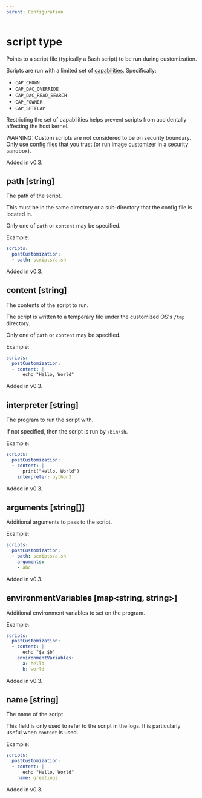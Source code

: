 ```yaml
---
parent: Configuration
---
```


# script type

Points to a script file (typically a Bash script) to be run during customization.

Scripts are run with a limited set of
[capabilities](https://man7.org/linux/man-pages/man7/capabilities.7.html). Specifically:

- `CAP_CHOWN`
- `CAP_DAC_OVERRIDE`
- `CAP_DAC_READ_SEARCH`
- `CAP_FOWNER`
- `CAP_SETFCAP`

Restricting the set of capabilities helps prevent scripts from accidentally affecting
the host kernel.

WARNING: Custom scripts are not considered to be on security boundary.
Only use config files that you trust (or run image customizer in a security sandbox).

Added in v0.3.

## path [string]

The path of the script.

This must be in the same directory or a sub-directory that the config file is located
in.

Only one of `path` or `content` may be specified.

Example:

```yaml
scripts:
  postCustomization:
  - path: scripts/a.sh
```

Added in v0.3.

## content [string]

The contents of the script to run.

The script is written to a temporary file under the customized OS's `/tmp` directory.

Only one of `path` or `content` may be specified.

Example:

```yaml
scripts:
  postCustomization:
  - content: |
      echo "Hello, World"
```

Added in v0.3.

## interpreter [string]

The program to run the script with.

If not specified, then the script is run by `/bin/sh`.

Example:

```yaml
scripts:
  postCustomization:
  - content: |
      print("Hello, World")
    interpreter: python3
```

Added in v0.3.

## arguments [string[]]

Additional arguments to pass to the script.

Example:

```yaml
scripts:
  postCustomization:
  - path: scripts/a.sh
    arguments:
    - abc
```

Added in v0.3.

## environmentVariables [map\<string, string>]

Additional environment variables to set on the program.

Example:

```yaml
scripts:
  postCustomization:
  - content: |
      echo "$a $b"
    environmentVariables:
      a: hello
      b: world
```

Added in v0.3.

## name [string]

The name of the script.

This field is only used to refer to the script in the logs.
It is particularly useful when `content` is used.

Example:

```yaml
scripts:
  postCustomization:
  - content: |
      echo "Hello, World"
    name: greetings
```

Added in v0.3.
